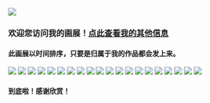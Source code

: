 ![](https://user-images.githubusercontent.com/64893569/183247645-f5e18c9a-08e4-4598-8efd-f76edb38a110.png)
### 欢迎您访问我的画展！[点此查看我的其他信息](https://muselink.cc/taoqila)
#### 此画展以时间排序，只要是归属于我的作品都会发上来。
![](https://user-images.githubusercontent.com/64893569/183247646-0d6ce2f4-4ed8-4b47-a5b7-ec31a0bd68cb.png)
![](https://user-images.githubusercontent.com/64893569/183247649-60932776-5eb2-4042-bf47-521cf38dd867.png)
![](https://user-images.githubusercontent.com/64893569/183247650-d5b4fcce-999e-493a-a581-9d86e521625d.png)
![](https://user-images.githubusercontent.com/64893569/183247651-c15f4b57-6549-4697-aaad-53582dd45af3.png)
![](https://user-images.githubusercontent.com/64893569/183247652-504e868d-3dfc-48ca-a5c0-a51ada46f800.png)
![](https://user-images.githubusercontent.com/64893569/183247653-148d2aa9-a589-444c-901c-d392712a44bc.png)
![](https://user-images.githubusercontent.com/64893569/183247655-463a2423-6565-44d2-a60c-588f028dd695.png)
![](https://user-images.githubusercontent.com/64893569/183247656-c61a9d15-8371-4d01-8685-00d1b81ba525.png)
![](https://user-images.githubusercontent.com/64893569/183247657-77d0121b-c399-4a5d-a151-eb00f5599e64.png)
![](https://user-images.githubusercontent.com/64893569/183247658-be8518f7-f528-40d7-94de-a6887fef54f7.png)
![](https://user-images.githubusercontent.com/64893569/183247661-17f11560-16ec-47e3-861a-43e982ad00b5.png)
![](https://user-images.githubusercontent.com/64893569/183247662-6ffbbe4f-f739-46f2-8914-93c7a2ffc8a6.png)
![](https://user-images.githubusercontent.com/64893569/183247663-ebce1a30-a68d-4367-bea7-256953415ebb.png)
![](https://user-images.githubusercontent.com/64893569/183247664-500eed14-c7ec-4ce8-a1ef-2ae523227b37.png)
![](https://user-images.githubusercontent.com/64893569/183247666-007e0f4e-6804-45ab-a031-66f418308ac1.png)
![](https://user-images.githubusercontent.com/64893569/183247669-540587c3-77c6-48d0-87f2-2ba2ce409103.png)
![](https://user-images.githubusercontent.com/64893569/183247671-d15eeff9-604a-4acf-a593-122907edb9b4.png)
![](https://user-images.githubusercontent.com/64893569/183247672-cfc658c0-3d9e-499c-afc2-bc1583c26a37.png)
![](https://user-images.githubusercontent.com/64893569/183247673-53900cf4-28d5-4c87-9e2c-7507d992ff4f.png)
![](https://user-images.githubusercontent.com/64893569/183247675-f360d323-7e08-45b9-8330-fee3740997b3.png)
#### 到底啦！感谢欣赏！
